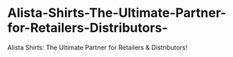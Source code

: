 # Alista-Shirts-The-Ultimate-Partner-for-Retailers-Distributors-
Alista Shirts: The Ultimate Partner for Retailers &amp; Distributors!
